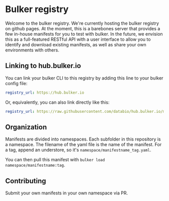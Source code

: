# Bulker registry

Welcome to the bulker registry. We're currently hosting the bulker registry on github pages. At the moment, this is a barebones server that provides a few in-house manifests for you to test with bulker. In the future, we envision this as a full-featured RESTful API with a user interface to allow you to identify and download existing manifests, as well as share your own environments with others. 

## Linking to hub.bulker.io

 You can link your bulker CLI to this registry by adding this line to your bulker config file:

```yaml
registry_url: https://hub.bulker.io
```

Or, equivalently, you can also link directly like this:

```yaml
registry_url: https://raw.githubusercontent.com/databio/hub.bulker.io/master/
```

## Organization

Manifests are divided into namespaces. Each subfolder in this repository is a namespace. The filename of the yaml file is the name of the manifest. For a tag, append an understore, so it's `namespace/manifestname_tag.yaml`.

You can then pull this manifest with `bulker load namespace/manifestname:tag`.


## Contributing

Submit your own manifests in your own namespace via PR.
